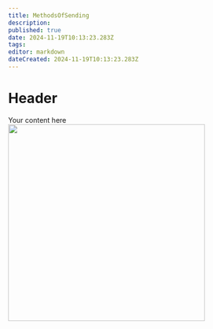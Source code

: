 ```yaml
---
title: MethodsOfSending
description: 
published: true
date: 2024-11-19T10:13:23.283Z
tags: 
editor: markdown
dateCreated: 2024-11-19T10:13:23.283Z
---
```


# Header
Your content here
<img src="/files/Pastedimage20241112120701.png" width=400>